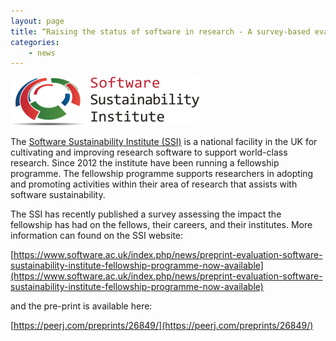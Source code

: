 ```yaml
---
layout: page
title: “Raising the status of software in research - A survey-based evaluation of the Software Sustainability Institute Fellowship Programme” by Shoaib Sufi and Caroline Jay is now available as a PeerJ Preprint
categories:
    - news
---
```


![SSI](/img/news/ssi_logo_with_name-small2.png)

The [Software Sustainability Institute (SSI)](https://www.software.ac.uk/index.php/) is a national facility in the UK for cultivating and improving research software to support world-class research. Since 2012 the institute have been running a fellowship programme. The fellowship programme supports researchers in adopting and promoting activities within their area of research that assists with software sustainability.

The SSI has recently published a survey assessing the impact the fellowship has had on the fellows, their careers, and their institutes. More information can found on the SSI website:

[https://www.software.ac.uk/index.php/news/preprint-evaluation-software-sustainability-institute-fellowship-programme-now-available](https://www.software.ac.uk/index.php/news/preprint-evaluation-software-sustainability-institute-fellowship-programme-now-available)

and the pre-print is available here:

[https://peerj.com/preprints/26849/](https://peerj.com/preprints/26849/)